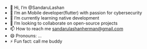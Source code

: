 - 👋 Hi, I’m @SandaruLashan
- 👀 I’m an Mobile developer(flutter) with passion for cybersecurity
- 🌱 I’m currently learning native development
- 💞️ I’m looking to collaborate on open-source projects
- 📫 How to reach me sandarulashanherman@gmail.com
- 😄 Pronouns: ...
- ⚡ Fun fact: call me buddy

<!---
SandaruEARL/SandaruEARL is a ✨ special ✨ repository because its `README.md` (this file) appears on your GitHub profile.
You can click the Preview link to take a look at your changes.
--->
